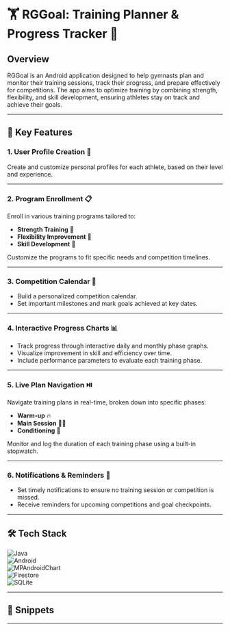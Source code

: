# 🏋️ RGGoal: Training Planner & Progress Tracker 📱

## Overview
RGGoal is an Android application designed to help gymnasts plan and monitor their training sessions, track their progress, and prepare effectively for competitions. 
The app aims to optimize training by combining strength, flexibility, and skill development, ensuring athletes stay on track and achieve their goals.

---

## 🚀 Key Features

### 1. User Profile Creation 👤  
Create and customize personal profiles for each athlete, based on their level and experience.

---

### 2. Program Enrollment 📋  
Enroll in various training programs tailored to:  
- **Strength Training** 💪  
- **Flexibility Improvement** 🤸  
- **Skill Development** 🏅  

Customize the programs to fit specific needs and competition timelines.

---

### 3. Competition Calendar 📆  
- Build a personalized competition calendar.  
- Set important milestones and mark goals achieved at key dates.

---

### 4. Interactive Progress Charts 📊  
- Track progress through interactive daily and monthly phase graphs.  
- Visualize improvement in skill and efficiency over time.  
- Include performance parameters to evaluate each training phase.

---

### 5. Live Plan Navigation ⏯️  
Navigate training plans in real-time, broken down into specific phases:  
- **Warm-up** 🔥  
- **Main Session** 🏋️‍♀️  
- **Conditioning** 🏃  

Monitor and log the duration of each training phase using a built-in stopwatch.

---

### 6. Notifications & Reminders 🔔  
- Set timely notifications to ensure no training session or competition is missed.  
- Receive reminders for upcoming competitions and goal checkpoints.

---

## 🛠️ Tech Stack  
![Java](https://img.shields.io/badge/Java-%23ED8B00.svg?style=for-the-badge&logo=java&logoColor=white)  
![Android](https://img.shields.io/badge/Android-%233DDC84.svg?style=for-the-badge&logo=android&logoColor=white)  
![MPAndroidChart](https://img.shields.io/badge/MPAndroidChart-%233577D4.svg?style=for-the-badge&logo=android&logoColor=white)  
![Firestore](https://img.shields.io/badge/Firestore-%23FFCA28.svg?style=for-the-badge&logo=firebase&logoColor=white)  
![SQLite](https://img.shields.io/badge/SQLite-%23003B57.svg?style=for-the-badge&logo=sqlite&logoColor=white)

---

## 📱 Snippets  


---

